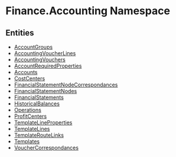 ﻿---
uid: Finance.Accounting
---
# Finance.Accounting Namespace

## Entities
- [AccountGroups](Finance.Accounting.AccountGroups.md)  
- [AccountingVoucherLines](Finance.Accounting.AccountingVoucherLines.md)  
- [AccountingVouchers](Finance.Accounting.AccountingVouchers.md)  
- [AccountRequiredProperties](Finance.Accounting.AccountRequiredProperties.md)  
- [Accounts](Finance.Accounting.Accounts.md)  
- [CostCenters](Finance.Accounting.CostCenters.md)  
- [FinancialStatementNodeCorrespondances](Finance.Accounting.FinancialStatementNodeCorrespondances.md)  
- [FinancialStatementNodes](Finance.Accounting.FinancialStatementNodes.md)  
- [FinancialStatements](Finance.Accounting.FinancialStatements.md)  
- [HistoricalBalances](Finance.Accounting.HistoricalBalances.md)  
- [Operations](Finance.Accounting.Operations.md)  
- [ProfitCenters](Finance.Accounting.ProfitCenters.md)  
- [TemplateLineProperties](Finance.Accounting.TemplateLineProperties.md)  
- [TemplateLines](Finance.Accounting.TemplateLines.md)  
- [TemplateRouteLinks](Finance.Accounting.TemplateRouteLinks.md)  
- [Templates](Finance.Accounting.Templates.md)  
- [VoucherCorrespondances](Finance.Accounting.VoucherCorrespondances.md)  

